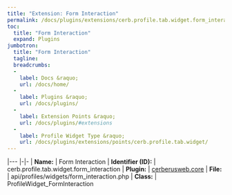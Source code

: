 ```yaml
---
title: "Extension: Form Interaction"
permalink: /docs/plugins/extensions/cerb.profile.tab.widget.form_interaction/
toc:
  title: "Form Interaction"
  expand: Plugins
jumbotron:
  title: "Form Interaction"
  tagline: 
  breadcrumbs:
  -
    label: Docs &raquo;
    url: /docs/home/
  -
    label: Plugins &raquo;
    url: /docs/plugins/
  -
    label: Extension Points &raquo;
    url: /docs/plugins/#extensions
  -
    label: Profile Widget Type &raquo;
    url: /docs/plugins/extensions/points/cerb.profile.tab.widget/
---
```


|---
|-|-
| **Name:** | Form Interaction
| **Identifier (ID):** | cerb.profile.tab.widget.form_interaction
| **Plugin:** | [cerberusweb.core](/docs/plugins/cerberusweb.core/)
| **File:** | api/profiles/widgets/form_interaction.php
| **Class:** | ProfileWidget_FormInteraction

